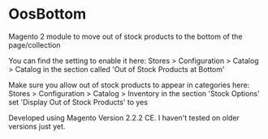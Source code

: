 # OosBottom
Magento 2 module to move out of stock products to the bottom of the page/collection

You can find the setting to enable it here:
Stores > Configuration > Catalog > Catalog in the section called 'Out of Stock Products at Bottom'

Make sure you allow out of stock products to appear in categories here:
Stores > Configuration > Catalog > Inventory in the section 'Stock Options' set 'Display Out of Stock Products' to yes

Developed using Magento Version 2.2.2 CE. I haven't tested on older versions just yet.
